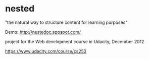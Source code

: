 nested
======

"the natural way to structure content for learning purposes"

Demo: http://nestedoc.appspot.com/

project for the Web development course in Udacity, December 2012

https://www.udacity.com/course/cs253
